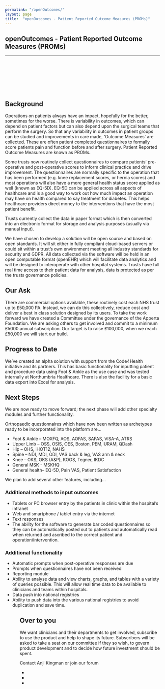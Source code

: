 ```yaml
---
permalink: "/openOutcomes/"
layout: page
title:  "openOutcomes - Patient Reported Outcome Measures (PROMs)"
---
```


<section class="bg-primary text-white" id="about" style="padding-bottom:50px">
      <div class="container text-center">
        <h2 class="mb-4">openOutcomes - Patient Reported Outcome Measures (PROMs)</h2>
       </div>
       <hr class="light my-4">
</section>

<section id="PROMs" style="padding-top:50px">
    <div class="container">
      <div class="row">
        <div class="col-lg-12">
          <p align="left"><h2>Background</h2>
          <p align="left">Operations on patients always have an impact, hopefully for the better, sometimes for the worse. There is variability in outcomes, which can depend on patient factors but can also depend upon the surgical teams that perform the surgery. So that any variability in outcomes in patient groups can be studied and improvements in care made, ‘Outcome Measures’ are collected. These are often patient completed questionnaires to formally score patients pain and function before and after surgery. Patient Reported Outcome Measures are known as PROMs.</p>
          <p align="left">Some trusts now routinely collect questionnaires to compare patients’ pre-operative and post-operative scores to inform clinical practice and drive improvement. The questionnaires are normally specific to the operation that has been performed (e.g. knee replacement scores, or hernia scores) and most operations will also have a more general health status score applied as well (known as EQ-5D). EQ-5D can be applied across all aspects of healthcare and is a good way to work out how much impact an operation may have on health compared to say treatment for diabetes. This helps healthcare providers direct money to the interventions that have the most patient benefit.</p>
          <p align="left">Trusts currently collect the data in paper format which is then converted into an electronic format for storage and analysis purposes (usually via manual input).</p>
          <p align="left">We have chosen to develop a solution will be open source and based on open standards. It will sit either in fully compliant cloud-based servers or could sit within a trust’s own environment meeting all industry standards for security and GDPR. All data collected via the software will be held in an open computable format (openEHR) which will facilitate data analytics and will be designed to interoperate with other hospital systems. Trusts have full real time access to their patient data for analysis, data is protected as per the trusts governance policies.</p>
          <p align="left"><h2>Our Ask</h2></p>
          <p align="left">There are commercial options available, these routinely cost each NHS trust up to £50,000 PA. Instead, we can do this collectively, reduce cost and deliver a best in class solution designed by its users. To take the work forward we have created a Committee under the governance of the Apperta Foundation. We are asking others to get involved and commit to a minimum £5000 annual subscription. Our target is to raise £100,000, when we reach £50,000 we will start our build.</p>
          <p align="left"><h2>Progress to Date</h2></p>
          <p align="left">We’ve created an alpha solution with support from the Code4Health initiative and its partners. This has basic functionality for inputting patient and procedure data using Foot & Ankle as the use case and was tested internally at Northumbria Healthcare. There is also the facility for a basic data export into Excel for analysis.</p>
          <p align="left"><h2>Next Steps</h2></p>
          <p align="left">We are now ready to move forward; the next phase will add other specialty modules and further functionality.</p>
          <p align="left">Orthopaedic questionnaires which have now been written as archetypes ready to be incorporated into the platform are...</p>
          <ul>
            <li align="left">Foot & Ankle – MOXFQ, AOS, AOFAS, SAFAS, VISA-A, ATRS</li>
            <li align="left">Upper Limb – OSS, OSIS, OES, Boston, PEM, URAM, QDash</li>
            <li align="left">Hip – OHS, iHOT12, NAHS</li>
            <li align="left">Spine – NDI, MDI, ODI, VAS back & leg, VAS arm & neck</li>
            <li align="left">Knee – OKS, OKS (A&P), KOOS, Tegner, IKDC</li>
            <li align="left">General MSK - MSKHQ</li>
            <li align="left">General health– EQ-5D, Pain VAS, Patient Satisfaction</li>
          </ul>
          <p align="left">We plan to add several other features, including...</p>
          <p align="left"><h3>Additional methods to input outcomes</h3></p>
          <ul>
            <li align="left">Tablets or PC browser entry by the patients in clinic within the hospital’s intranet</li>
            <li align="left">Web and smartphone / tablet entry via the internet</li>
            <li align="left">Text responses</li>
            <li align="left">The ability for the software to generate bar coded questionnaires so they can be automatically posted out to patients and automatically read when returned and ascribed to the correct patient and operation/intervention.</li>
           </ul>
          <p align="left"><h3>Additional functionality</h3></p>
          <ul>
            <li align="left">Automatic prompts when post-operative responses are due</li>
            <li align="left">Prompts when questionnaires have not been received</li>
            <li align="left">Reporting module</li>
            <li align="left">Ability to analyse data and view charts, graphs, and tables with a variety of queries possible. This will allow real time data to be available to clinicians and teams within hospitals.</li>
            <li align="left">Data push into national registries</li>
            <li align="left">Ability to push data into the various national registries to avoid duplication and save time.</li>
          <ul>
          <p align="left"><h2>Over to you</h2></p>
          <p align="left">We want clinicians and their departments to get involved, subscribe to use the product and help to shape its future. Subscribers will be asked to take a seat on our committee if they so wish, to govern product development and to decide how future investment should be spent.</p>
          <p>Contact Anji Kingman or join our forum</p></p>
                <div class="row">
                <ul>
                  <li><a href="mailto:angela.kingman@northumbria-healthcare.nhs.uk"><i class="fas fa-envelope fa-2x sr-contact"></i></a></li>     
                  <li><a href="https://twitter.com/outcomes_proms"> <i class="fab fa-twitter fa-2x sr-contact"></i></a></li>
                  <li><a href="https://forums.apperta.org/c/proms-subcommitee "><i class="fas fa-comments fa-2x sr-contact"></i></a></li>
                </ul>
              </div>            
        </div>
      </div>
  </div>
</section>
